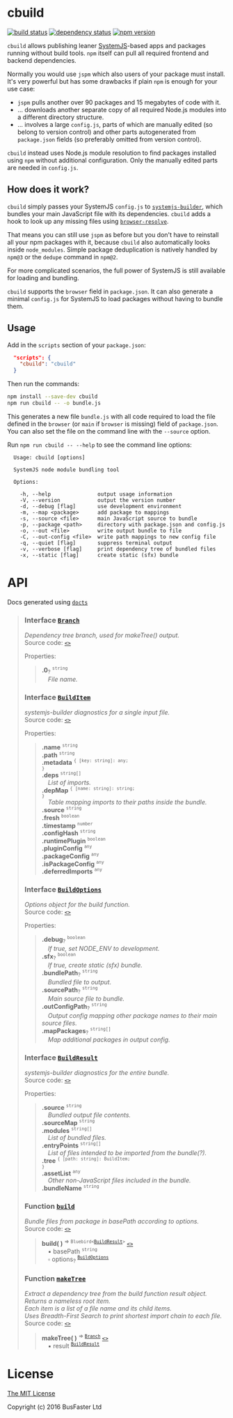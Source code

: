 cbuild
======

[![build status](https://travis-ci.org/charto/cbuild.svg?branch=master)](http://travis-ci.org/charto/cbuild)
[![dependency status](https://david-dm.org/charto/cbuild.svg)](https://david-dm.org/charto/cbuild)
[![npm version](https://img.shields.io/npm/v/cbuild.svg)](https://www.npmjs.com/package/cbuild)

`cbuild` allows publishing leaner [SystemJS](https://github.com/systemjs/systemjs)-based apps and packages
running without build tools.
`npm` itself can pull all required frontend and backend dependencies.

Normally you would use `jspm` which also users of your package must install.
It's very powerful but has some drawbacks if plain `npm` is enough for your use case:

- `jspm` pulls another over 90 packages and 15 megabytes of code with it.
- ... downloads another separate copy of all required Node.js modules into a different directory structure.
- ... involves a large `config.js`, parts of which are manually edited (so belong to version control)
  and other parts autogenerated from `package.json` fields (so preferably omitted from version control).

`cbuild` instead uses Node.js module resolution to find packages installed using `npm` without additional configuration.
Only the manually edited parts are needed in `config.js`.

How does it work?
-----------------

`cbuild` simply passes your SystemJS `config.js` to [`systemjs-builder`](https://github.com/systemjs/builder),
which bundles your main JavaScript file with its dependencies.
`cbuild` adds a hook to look up any missing files using [`browser-resolve`](https://github.com/defunctzombie/node-browser-resolve).

That means you can still use `jspm` as before but you don't have to reinstall all your npm packages with it,
because `cbuild` also automatically looks inside `node_modules`.
Simple package deduplication is natively handled by `npm@3` or the `dedupe` command in `npm@2`.

For more complicated scenarios, the full power of SystemJS is still available for loading and bundling.

`cbuild` supports the `browser` field in `package.json`.
It can also generate a minimal `config.js` for SystemJS to load packages without having to bundle them.

Usage
-----

Add in the `scripts` section of your `package.json`:

```json
  "scripts": {
    "cbuild": "cbuild"
  }
```

Then run the commands:

```bash
npm install --save-dev cbuild
npm run cbuild -- -o bundle.js
```

This generates a new file `bundle.js` with all code required to load the file
defined in the `browser` (or `main` if `browser` is missing) field of `package.json`.
You can also set the file on the command line with the `--source` option.

Run `npm run cbuild -- --help` to see the command line options:

```
  Usage: cbuild [options]

  SystemJS node module bundling tool

  Options:

    -h, --help               output usage information
    -V, --version            output the version number
    -d, --debug [flag]       use development environment
    -m, --map <package>      add package to mappings
    -s, --source <file>      main JavaScript source to bundle
    -p, --package <path>     directory with package.json and config.js
    -o, --out <file>         write output bundle to file
    -C, --out-config <file>  write path mappings to new config file
    -q, --quiet [flag]       suppress terminal output
    -v, --verbose [flag]     print dependency tree of bundled files
    -x, --static [flag]      create static (sfx) bundle
```

API
===
Docs generated using [`docts`](https://github.com/charto/docts)
>
> <a name="api-Branch"></a>
> ### Interface [`Branch`](#api-Branch)
> <em>Dependency tree branch, used for makeTree() output.</em>  
> Source code: [`<>`](http://github.com/charto/cbuild/blob/50a7bec/src/cbuild.ts#L222-L225)  
>  
> Properties:  
> > **.0**<sub>?</sub> <sup><code>string</code></sup>  
> > &emsp;<em>File name.</em>  
>
> <a name="api-BuildItem"></a>
> ### Interface [`BuildItem`](#api-BuildItem)
> <em>systemjs-builder diagnostics for a single input file.</em>  
> Source code: [`<>`](http://github.com/charto/cbuild/blob/50a7bec/src/typings-custom.d.ts#L10-L27)  
>  
> Properties:  
> > **.name** <sup><code>string</code></sup>  
> > **.path** <sup><code>string</code></sup>  
> > **.metadata** <sup><code>{ [key: string]: any; }</code></sup>  
> > **.deps** <sup><code>string[]</code></sup>  
> > &emsp;<em>List of imports.</em>  
> > **.depMap** <sup><code>{ [name: string]: string; }</code></sup>  
> > &emsp;<em>Table mapping imports to their paths inside the bundle.</em>  
> > **.source** <sup><code>string</code></sup>  
> > **.fresh** <sup><code>boolean</code></sup>  
> > **.timestamp** <sup><code>number</code></sup>  
> > **.configHash** <sup><code>string</code></sup>  
> > **.runtimePlugin** <sup><code>boolean</code></sup>  
> > **.pluginConfig** <sup><code>any</code></sup>  
> > **.packageConfig** <sup><code>any</code></sup>  
> > **.isPackageConfig** <sup><code>any</code></sup>  
> > **.deferredImports** <sup><code>any</code></sup>  
>
> <a name="api-BuildOptions"></a>
> ### Interface [`BuildOptions`](#api-BuildOptions)
> <em>Options object for the build function.</em>  
> Source code: [`<>`](http://github.com/charto/cbuild/blob/50a7bec/src/cbuild.ts#L13-L31)  
>  
> Properties:  
> > **.debug**<sub>?</sub> <sup><code>boolean</code></sup>  
> > &emsp;<em>If true, set NODE_ENV to development.</em>  
> > **.sfx**<sub>?</sub> <sup><code>boolean</code></sup>  
> > &emsp;<em>If true, create static (sfx) bundle.</em>  
> > **.bundlePath**<sub>?</sub> <sup><code>string</code></sup>  
> > &emsp;<em>Bundled file to output.</em>  
> > **.sourcePath**<sub>?</sub> <sup><code>string</code></sup>  
> > &emsp;<em>Main source file to bundle.</em>  
> > **.outConfigPath**<sub>?</sub> <sup><code>string</code></sup>  
> > &emsp;<em>Output config mapping other package names to their main source files.</em>  
> > **.mapPackages**<sub>?</sub> <sup><code>string[]</code></sup>  
> > &emsp;<em>Map additional packages in output config.</em>  
>
> <a name="api-BuildResult"></a>
> ### Interface [`BuildResult`](#api-BuildResult)
> <em>systemjs-builder diagnostics for the entire bundle.</em>  
> Source code: [`<>`](http://github.com/charto/cbuild/blob/50a7bec/src/typings-custom.d.ts#L31-L43)  
>  
> Properties:  
> > **.source** <sup><code>string</code></sup>  
> > &emsp;<em>Bundled output file contents.</em>  
> > **.sourceMap** <sup><code>string</code></sup>  
> > **.modules** <sup><code>string[]</code></sup>  
> > &emsp;<em>List of bundled files.</em>  
> > **.entryPoints** <sup><code>string[]</code></sup>  
> > &emsp;<em>List of files intended to be imported from the bundle(?).</em>  
> > **.tree** <sup><code>{ [path: string]: BuildItem; }</code></sup>  
> > **.assetList** <sup><code>any</code></sup>  
> > &emsp;<em>Other non-JavaScript files included in the bundle.</em>  
> > **.bundleName** <sup><code>string</code></sup>  
>
> <a name="api-build"></a>
> ### Function [`build`](#api-build)
> <em>Bundle files from package in basePath according to options.</em>  
> Source code: [`<>`](http://github.com/charto/cbuild/blob/50a7bec/src/cbuild.ts#L98-L218)  
> > **build( )** <sup>&rArr; <code>Bluebird&lt;[BuildResult](#api-BuildResult)&gt;</code></sup> [`<>`](http://github.com/charto/cbuild/blob/50a7bec/src/cbuild.ts#L98-L218)  
> > &emsp;&#x25aa; basePath <sup><code>string</code></sup>  
> > &emsp;&#x25ab; options<sub>?</sub> <sup><code>[BuildOptions](#api-BuildOptions)</code></sup>  
>
> <a name="api-makeTree"></a>
> ### Function [`makeTree`](#api-makeTree)
> <em>Extract a dependency tree from the build function result object.</em>  
> <em>Returns a nameless root item.</em>  
> <em>Each item is a list of a file name and its child items.</em>  
> <em>Uses Breadth-First Search to print shortest import chain to each file.</em>  
> Source code: [`<>`](http://github.com/charto/cbuild/blob/50a7bec/src/cbuild.ts#L232-L258)  
> > **makeTree( )** <sup>&rArr; <code>[Branch](#api-Branch)</code></sup> [`<>`](http://github.com/charto/cbuild/blob/50a7bec/src/cbuild.ts#L232-L258)  
> > &emsp;&#x25aa; result <sup><code>[BuildResult](#api-BuildResult)</code></sup>  

License
=======

[The MIT License](https://raw.githubusercontent.com/charto/cbuild/master/LICENSE)

Copyright (c) 2016 BusFaster Ltd
